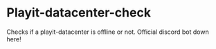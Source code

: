 # Playit-datacenter-check
Checks if a playit-datacenter is offline or not. Official discord bot down here!
